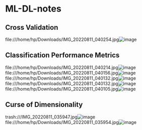 # ML-DL-notes
## Cross Validation
file:///home/hp/Downloads/IMG_20220811_040254.jpg![image](https://user-images.githubusercontent.com/93143005/184499101-15ae6bd5-f9d6-47a4-bef5-28601b038344.png)
## Classification Performance Metrics
file:///home/hp/Downloads/IMG_20220811_040214.jpg![image](https://user-images.githubusercontent.com/93143005/184499148-bcabfecf-9491-43b3-8a6d-fcb12d9bdce8.png)
file:///home/hp/Downloads/IMG_20220811_040156.jpg![image](https://user-images.githubusercontent.com/93143005/184499159-dedee7a2-d78a-48ea-aede-2e62448fb5b6.png)
file:///home/hp/Downloads/IMG_20220811_040132.jpg![image](https://user-images.githubusercontent.com/93143005/184499165-de0c2e62-6127-49ec-94c8-e807d0555af6.png)
file:///home/hp/Downloads/IMG_20220811_040132.jpg![image](https://user-images.githubusercontent.com/93143005/184499180-521d6432-51a6-42ae-88c7-e6546241403d.png)
file:///home/hp/Downloads/IMG_20220811_040105.jpg![image](https://user-images.githubusercontent.com/93143005/184499186-adff1200-f764-4563-ade8-06262b2c8e9d.png)

## Curse of Dimensionality
trash:///IMG_20220811_035947.jpg![image](https://user-images.githubusercontent.com/93143005/184499386-5f6c00e0-0403-4ee4-8f20-4602d62023ad.png)
file:///home/hp/Downloads/IMG_20220811_035954.jpg![image](https://user-images.githubusercontent.com/93143005/184499422-9f8343c6-42d6-4faa-8276-96cb65d8ab27.png)

##
